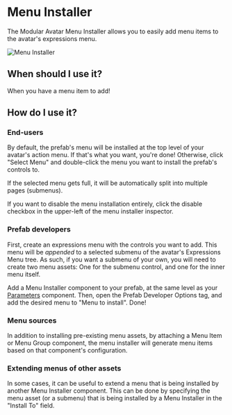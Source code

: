 ﻿# Menu Installer

The Modular Avatar Menu Installer allows you to easily add menu items to the avatar's expressions menu.

![Menu Installer](menu-installer.png)

## When should I use it?

When you have a menu item to add!

## How do I use it?

### End-users

By default, the prefab's menu will be installed at the top level of your avatar's action menu.
If that's what you want, you're done! Otherwise, click "Select Menu" and double-click the menu you want to install the prefab's controls to.

If the selected menu gets full, it will be automatically split into multiple pages (submenus).

If you want to disable the menu installation entirely, click the disable checkbox in the upper-left of the menu installer inspector.

### Prefab developers

First, create an expressions menu with the controls you want to add. This menu will be _appended_ to a selected submenu of the avatar's Expressions Menu tree.
As such, if you want a submenu of your own, you will need to create two menu assets: One for the submenu control, and one for the inner menu itself.

Add a Menu Installer component to your prefab, at the same level as your [Parameters](parameters.md) component.
Then, open the Prefab Developer Options tag, and add the desired menu to "Menu to install". Done!

### Menu sources

In addition to installing pre-existing menu assets, by attaching a Menu Item or Menu Group component, the menu installer will generate
menu items based on that component's configuration.

### Extending menus of other assets

In some cases, it can be useful to extend a menu that is being installed by another Menu Installer component.
This can be done by specifying the menu asset (or a submenu) that is being installed by a Menu Installer in the "Install To" field.